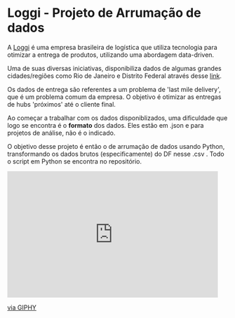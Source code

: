 # Loggi - Projeto de Arrumação de dados

A <a href = 'https://www.loggi.com/conheca-a-loggi/'>Loggi</a> é uma empresa brasileira de logística que utiliza tecnologia para otimizar a entrega de produtos, utilizando uma abordagem data-driven.

Uma de suas diversas iniciativas, disponibiliza dados de algumas grandes cidades/regiões como Rio de Janeiro e Distrito Federal através desse <a href = 'https://github.com/loggi/loggibud'>link</a>.

Os dados de entrega são referentes a um problema de 'last mile delivery', que é um problema comum da empresa. O objetivo é otimizar as entregas de hubs 'próximos' até o cliente final.

Ao começar a trabalhar com os dados disponiblizados, uma dificuldade que logo se encontra é o <b>formato</b> dos dados. Eles estão em .json e para projetos de análise, não é o indicado.

O objetivo desse projeto é então o de arrumação de dados usando Python, transformando os dados brutos (especificamente) do DF nesse <a hfre = 'https://raw.githubusercontent.com/drdhenrique/projeto_loggi/main/tidy_data.csv'> .csv </a>. Todo o script em Python se encontra no repositório. 

<iframe src="https://giphy.com/embed/xI5HBoQZrEDavF19LF" width="480" height="288" frameBorder="0" class="giphy-embed" allowFullScreen></iframe><p><a href="https://giphy.com/gifs/xI5HBoQZrEDavF19LF">via GIPHY</a></p>



